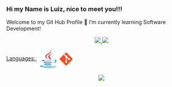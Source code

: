 ### Hi my Name is Luiz, nice to meet you!!!

Welcome to my Git Hub Profile 👋
      I’m currently learning Software Development!
      <div align="middle">
  <a href="https://github.com/LuizzFelipe0">
  <img height="141em" src="https://github-readme-stats.vercel.app/api?username=LuizzFelipe0&show_icons=true&theme=tokyonight&include_all_commits=true&count_private=true"/>
        <img height="118mm" src="https://github-readme-stats.vercel.app/api/top-langs/?username=LuizzFelipe0&layout=compact&langs_count=7&theme=tokyonight"/>
</div align="center">
Languages: 
      <img align="center" alt="Luiz-Java" height="50" width="60"                   src="https://raw.githubusercontent.com/devicons/devicon/master/icons/java/java-original.svg"><img align="center" alt="Luiz-Git" height="35" width="35" src="https://raw.githubusercontent.com/devicons/devicon/master/icons/git/git-original.svg">
  <div style="display: inline_block"><br>
         <div align="center" a href ="mailto:luizfelipecanariocosta@gmail.com"><img src="https://img.shields.io/badge/-Gmail-%23333?style=for-the-badge&logo=gmail&logoColor=red" target="_blank"></a>

      
